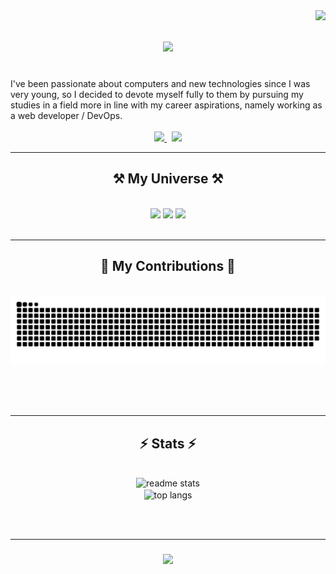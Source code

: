 
<img align="right" src="https://visitor-badge.laobi.icu/badge?page_id=Monsieur9Bre99.Monsieur9Bre99" />

<h1 align="center">
    <img src="https://readme-typing-svg.herokuapp.com/?font=Righteous&size=35&center=true&vCenter=true&width=500&height=70&duration=4000&lines=Hi+There!+👋;+I'm+Bre+Root!;" />
</h1>

<br/>
    I've been passionate about computers and new technologies since I was very young, so I decided to devote myself fully to them by pursuing my studies in a field more in line with my career aspirations, namely working as a web developer / DevOps.
<br/>

 
<div align="center"> 
<br/>
  <a href="mailto:sbre@myges.fr">
    <img src="https://img.shields.io/badge/Gmail-333333?style=for-the-badge&logo=gmail&logoColor=blue" />
  </a> &nbsp;
  <a href="https://tinyurl.com/sanbre/" target="_blank">
    <img src="https://img.shields.io/badge/LinkedIn-0077B5?style=for-the-badge&logo=linkedin&logoColor=white" target="_blank" />
  </a>
</div>

 <hr/>
 
<h2 align="center">⚒️ My Universe ⚒️</h2>
<br/>
<div align="center">
    <!-- Langages -->
    <img src="https://skillicons.dev/icons?i=html,css,sass,javascript,python,php,md,cs" />
    <!-- Frameworks -->
    <img src="https://skillicons.dev/icons?i=nodejs,angular,symfony,bootstrap" />
    <!-- Outils -->
    <img src="https://skillicons.dev/icons?i=vscode,github,figma,tailwind,gitlab,codepen,git,linux,powershell,docker,wordpress,postgres,mysql,postman" /><br>
</div>

<br/>
<hr/>

<div align="center">
  <h2>🐍 My Contributions 🐍</h2>
  <br>
  <img alt="snake eating my contributions" src="https://raw.githubusercontent.com/Monsieur9Bre99/Monsieur9Bre99/output/github-contribution-grid-snake.svg" />
  
  <br/><br/><br/>
</div>

<hr/>

<h2 align="center">⚡ Stats ⚡</h2>
<br>
<div align=center>
  <img width=390 src="https://github-readme-stats.vercel.app/api?username=Monsieur9Bre99&count_private=true&show_icons=true&theme=react&rank_icon=github&border_radius=10" alt="readme stats" />
<br>
  <img width=325 align="center" src="https://github-readme-stats.vercel.app/api/top-langs/?username=Monsieur9Bre99&hide=HTML&langs_count=8&layout=compact&theme=react&border_radius=10&size_weight=0.5&count_weight=0.5&exclude_repo=github-readme-stats" alt="top langs" />
</div>



<br/><br/>
<hr/>

<h3 align="center">
    <img src="https://readme-typing-svg.herokuapp.com/?font=Righteous&size=25&center=true&vCenter=true&width=500&height=70&duration=4000&lines=Thanks+for+visiting!+✌️">
</h3>

<br/>
